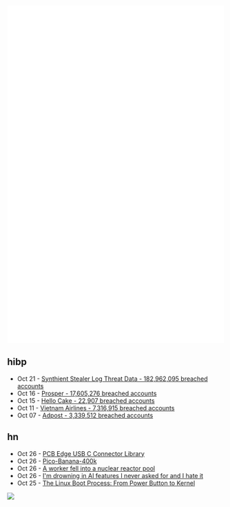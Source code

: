 ![Metrics](https://raw.githubusercontent.com/phixion/phixion/master/metrics.svg)

## hibp

<!--
for https://github.com/phixion/phixion/blob/main/.github/workflows/feeds.yml
-->
<!--START_SECTION:haveibeenpwnd-->
- Oct 21 - [Synthient Stealer Log Threat Data - 182,962,095 breached accounts](https://haveibeenpwned.com/Breach/SynthientStealerLogThreatData)
- Oct 16 - [Prosper - 17,605,276 breached accounts](https://haveibeenpwned.com/Breach/Prosper)
- Oct 15 - [Hello Cake - 22,907 breached accounts](https://haveibeenpwned.com/Breach/HelloCake)
- Oct 11 - [Vietnam Airlines - 7,316,915 breached accounts](https://haveibeenpwned.com/Breach/VietnamAirlines)
- Oct 07 - [Adpost - 3,339,512 breached accounts](https://haveibeenpwned.com/Breach/Adpost)
<!--END_SECTION:haveibeenpwnd-->

## hn

<!--
for https://github.com/phixion/phixion/blob/main/.github/workflows/feeds.yml
-->
<!--START_SECTION:hn-->
- Oct 26 - [PCB Edge USB C Connector Library](https://github.com/AnasMalas/pcb-edge-usb-c)
- Oct 26 - [Pico-Banana-400k](https://github.com/apple/pico-banana-400k)
- Oct 26 - [A worker fell into a nuclear reactor pool](https://www.nrc.gov/reading-rm/doc-collections/event-status/event/2025/20251022en?brid=vscAjql9kZL1FfGE7TYHVw#en57996:~:text=TRANSPORT%20OF%20CONTAMINATED%20PERSON%20OFFSITE)
- Oct 26 - [I'm drowning in AI features I never asked for and I hate it](https://www.makeuseof.com/ai-features-being-rammed-down-our-throats/)
- Oct 25 - [The Linux Boot Process: From Power Button to Kernel](https://www.0xkato.xyz/linux-boot/)
<!--END_SECTION:hn-->

<!--
for https://yhype.me
-->
![](https://hit.yhype.me/github/profile?user_id=13013670)
